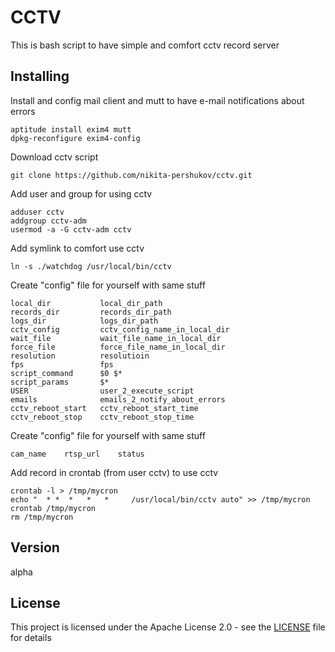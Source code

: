 # CCTV

This is bash script to have simple and comfort cctv record server

## Installing

Install and config mail client and mutt to have e-mail notifications about errors

```
aptitude install exim4 mutt
dpkg-reconfigure exim4-config
```

Download cctv script

```
git clone https://github.com/nikita-pershukov/cctv.git
```

Add user and group for using cctv

```
adduser cctv
addgroup cctv-adm
usermod -a -G cctv-adm cctv
```

Add symlink to comfort use cctv

```
ln -s ./watchdog /usr/local/bin/cctv
```

Create "config" file for yourself with same stuff

```
local_dir           local_dir_path
records_dir         records_dir_path
logs_dir            logs_dir_path
cctv_config         cctv_config_name_in_local_dir
wait_file           wait_file_name_in_local_dir
force_file          force_file_name_in_local_dir
resolution          resolutioin
fps                 fps
script_command      $0 $*
script_params       $*
USER                user_2_execute_script
emails              emails_2_notify_about_errors
cctv_reboot_start   cctv_reboot_start_time
cctv_reboot_stop    cctv_reboot_stop_time
```

Create "config" file for yourself with same stuff

```
cam_name    rtsp_url    status
```

Add record in crontab (from user cctv) to use cctv

```
crontab -l > /tmp/mycron
echo "  * *  *   *   *     /usr/local/bin/cctv auto" >> /tmp/mycron
crontab /tmp/mycron
rm /tmp/mycron
```

## Version

alpha

## License

This project is licensed under the Apache License 2.0 - see the [LICENSE](LICENSE.txt) file for details
